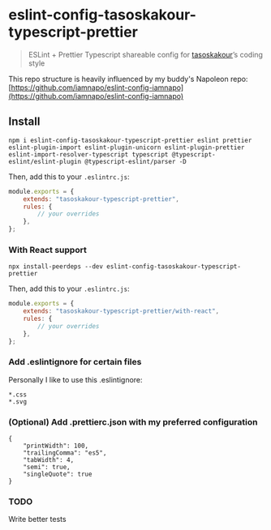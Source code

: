 # eslint-config-tasoskakour-typescript-prettier

> ESLint + Prettier Typescript shareable config for [tasoskakour](https://tasoskakour.com)’s coding style

This repo structure is heavily influenced by my buddy's Napoleon repo: [https://github.com/iamnapo/eslint-config-iamnapo](https://github.com/iamnapo/eslint-config-iamnapo)

## Install

```console
npm i eslint-config-tasoskakour-typescript-prettier eslint prettier eslint-plugin-import eslint-plugin-unicorn eslint-plugin-prettier eslint-import-resolver-typescript typescript @typescript-eslint/eslint-plugin @typescript-eslint/parser -D
```

Then, add this to your `.eslintrc.js`:

```js
module.exports = {
	extends: "tasoskakour-typescript-prettier",
	rules: {
		// your overrides
	},
};
```

### With React support

```console
npx install-peerdeps --dev eslint-config-tasoskakour-typescript-prettier
```

Then, add this to your `.eslintrc.js`:

```js
module.exports = {
	extends: "tasoskakour-typescript-prettier/with-react",
	rules: {
		// your overrides
	},
};
```

### Add .eslintignore for certain files

Personally I like to use this .eslintignore:

```
*.css
*.svg
```

### (Optional) Add .prettierc.json with my preferred configuration

```
{
    "printWidth": 100,
    "trailingComma": "es5",
    "tabWidth": 4,
    "semi": true,
    "singleQuote": true
}
```

### TODO

Write better tests

